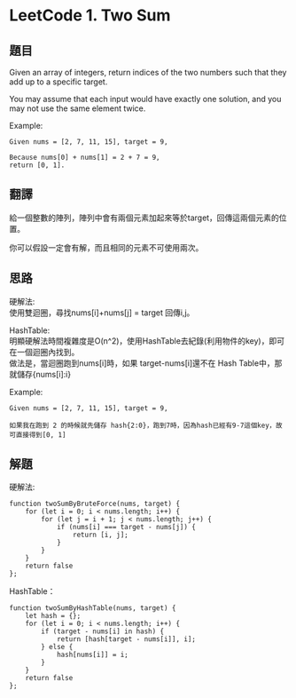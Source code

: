 # LeetCode 1. Two Sum

## 題目
Given an array of integers, return indices of the two numbers such that they add up to a specific target.

You may assume that each input would have exactly one solution, and you may not use the same element twice.

Example:
```
Given nums = [2, 7, 11, 15], target = 9,

Because nums[0] + nums[1] = 2 + 7 = 9,
return [0, 1].

```
## 翻譯

給一個整數的陣列，陣列中會有兩個元素加起來等於target，回傳這兩個元素的位置。

你可以假設一定會有解，而且相同的元素不可使用兩次。

## 思路

硬解法:  
使用雙迴圈，尋找nums[i]+nums[j] = target 回傳i,j。

HashTable:  
明顯硬解法時間複雜度是O(n^2)，使用HashTable去紀錄(利用物件的key)，即可在一個迴圈內找到。  
做法是，當迴圈跑到nums[i]時，如果 target-nums[i]還不在 Hash Table中，那就儲存{nums[i]:i}

Example:
```
Given nums = [2, 7, 11, 15], target = 9,

如果我在跑到 2 的時候就先儲存 hash{2:0}，跑到7時，因為hash已經有9-7這個key，故可直接得到[0, 1]
```

## 解題

硬解法:
```
function twoSumByBruteForce(nums, target) {
    for (let i = 0; i < nums.length; i++) {
        for (let j = i + 1; j < nums.length; j++) {
            if (nums[i] === target - nums[j]) {
                return [i, j];
            }
        }
    }
    return false
};
```

HashTable：
```
function twoSumByHashTable(nums, target) {
    let hash = {};
    for (let i = 0; i < nums.length; i++) {
        if (target - nums[i] in hash) {
            return [hash[target - nums[i]], i];
        } else {
            hash[nums[i]] = i;
        }
    }
    return false
};
```
